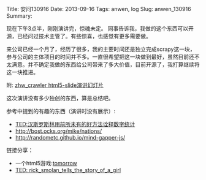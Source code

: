 Title: 安问130916
Date: 2013-09-16
Tags: anwen, log
Slug: anwen_130916
Summary:

现在下午3点半，刚刚演讲完，惊魂未定。
同事告诉我，我做的这个东西可以开源，已经问过技术主管了。有些惊喜，也感觉有更多需要做。

来公司已经一个月了，经历了很多，我的主要时间还是独立完成scrapy这一块，参与公司的主体项目的时间并不多。一直很希望把这一块做到最好，虽然目前还不太满意。并不确定我做的东西给公司带来了多大价值，目前开源了，我打算继续将这一块推进。

附:
[zhw_crawler html5-slide演讲幻灯片](/slides/zhw_crawler/)

这次演讲没有多少独创的东西，算是总结吧。

参考中提到的有趣的东西（演讲时没有展示）:

- [TED:汉斯罗斯林用前所未有的好方法诠释数字统计](http://www.ted.com/talks/hans_rosling_shows_the_best_stats_you_ve_ever_seen.html)
- http://bost.ocks.org/mike/nations/
- http://randometc.github.io/mind-gapper-js/

链接分享：

- 一个html5游戏:[tomorrow](http://lastleaf.mistymiracle.org/index.html)
- [TED: rick_smolan_tells_the_story_of_a_girl](http://www.ted.com/talks/lang/zh-cn/rick_smolan_tells_the_story_of_a_girl.html)
